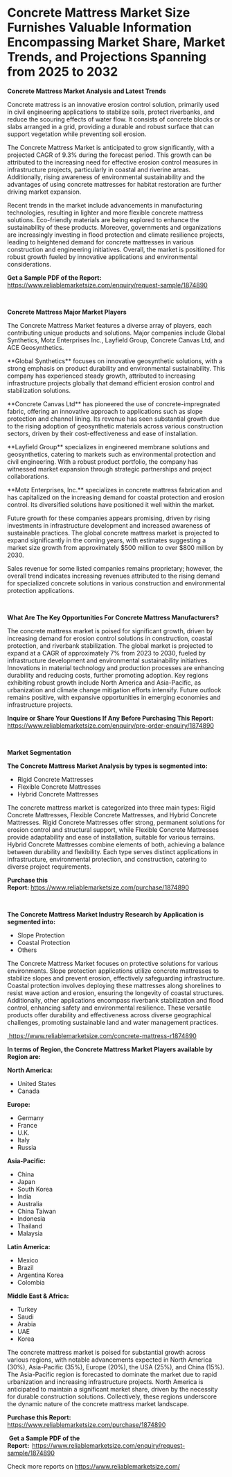 <p><h1>Concrete Mattress Market Size Furnishes Valuable Information Encompassing Market Share, Market Trends, and Projections Spanning from 2025 to 2032</h1></p><p><strong>Concrete Mattress Market Analysis and Latest Trends</strong></p>
<p><p>Concrete mattress is an innovative erosion control solution, primarily used in civil engineering applications to stabilize soils, protect riverbanks, and reduce the scouring effects of water flow. It consists of concrete blocks or slabs arranged in a grid, providing a durable and robust surface that can support vegetation while preventing soil erosion.</p><p>The Concrete Mattress Market is anticipated to grow significantly, with a projected CAGR of 9.3% during the forecast period. This growth can be attributed to the increasing need for effective erosion control measures in infrastructure projects, particularly in coastal and riverine areas. Additionally, rising awareness of environmental sustainability and the advantages of using concrete mattresses for habitat restoration are further driving market expansion.</p><p>Recent trends in the market include advancements in manufacturing technologies, resulting in lighter and more flexible concrete mattress solutions. Eco-friendly materials are being explored to enhance the sustainability of these products. Moreover, governments and organizations are increasingly investing in flood protection and climate resilience projects, leading to heightened demand for concrete mattresses in various construction and engineering initiatives. Overall, the market is positioned for robust growth fueled by innovative applications and environmental considerations.</p></p>
<p><strong>Get a Sample PDF of the Report:&nbsp;</strong> <a href="https://www.reliablemarketsize.com/enquiry/request-sample/1874890?utm_campaign=2955&utm_medium=2&utm_source=Github&utm_content=ia&utm_term=02042025&utm_id=concrete-mattress">https://www.reliablemarketsize.com/enquiry/request-sample/1874890</a></p>
<p>&nbsp;</p>
<p><strong>Concrete Mattress Major Market Players</strong></p>
<p><p>The Concrete Mattress Market features a diverse array of players, each contributing unique products and solutions. Major companies include Global Synthetics, Motz Enterprises Inc., Layfield Group, Concrete Canvas Ltd, and ACE Geosynthetics. </p><p>**Global Synthetics** focuses on innovative geosynthetic solutions, with a strong emphasis on product durability and environmental sustainability. This company has experienced steady growth, attributed to increasing infrastructure projects globally that demand efficient erosion control and stabilization solutions. </p><p>**Concrete Canvas Ltd** has pioneered the use of concrete-impregnated fabric, offering an innovative approach to applications such as slope protection and channel lining. Its revenue has seen substantial growth due to the rising adoption of geosynthetic materials across various construction sectors, driven by their cost-effectiveness and ease of installation.</p><p>**Layfield Group** specializes in engineered membrane solutions and geosynthetics, catering to markets such as environmental protection and civil engineering. With a robust product portfolio, the company has witnessed market expansion through strategic partnerships and project collaborations.</p><p>**Motz Enterprises, Inc.** specializes in concrete mattress fabrication and has capitalized on the increasing demand for coastal protection and erosion control. Its diversified solutions have positioned it well within the market.</p><p>Future growth for these companies appears promising, driven by rising investments in infrastructure development and increased awareness of sustainable practices. The global concrete mattress market is projected to expand significantly in the coming years, with estimates suggesting a market size growth from approximately $500 million to over $800 million by 2030.</p><p>Sales revenue for some listed companies remains proprietary; however, the overall trend indicates increasing revenues attributed to the rising demand for specialized concrete solutions in various construction and environmental protection applications.</p></p>
<p>&nbsp;</p>
<p><strong>What Are The Key Opportunities For Concrete Mattress Manufacturers?</strong></p>
<p><p>The concrete mattress market is poised for significant growth, driven by increasing demand for erosion control solutions in construction, coastal protection, and riverbank stabilization. The global market is projected to expand at a CAGR of approximately 7% from 2023 to 2030, fueled by infrastructure development and environmental sustainability initiatives. Innovations in material technology and production processes are enhancing durability and reducing costs, further promoting adoption. Key regions exhibiting robust growth include North America and Asia-Pacific, as urbanization and climate change mitigation efforts intensify. Future outlook remains positive, with expansive opportunities in emerging economies and infrastructure projects.</p></p>
<p><strong>Inquire or Share Your Questions If Any Before Purchasing This Report:</strong> <a href="https://www.reliablemarketsize.com/enquiry/pre-order-enquiry/1874890?utm_campaign=2955&utm_medium=2&utm_source=Github&utm_content=ia&utm_term=02042025&utm_id=concrete-mattress">https://www.reliablemarketsize.com/enquiry/pre-order-enquiry/1874890</a></p>
<p>&nbsp;</p>
<p><strong>Market Segmentation</strong></p>
<p><strong>The Concrete Mattress Market Analysis by types is segmented into:</strong></p>
<p><ul><li>Rigid Concrete Mattresses</li><li>Flexible Concrete Mattresses</li><li>Hybrid Concrete Mattresses</li></ul></p>
<p><p>The concrete mattress market is categorized into three main types: Rigid Concrete Mattresses, Flexible Concrete Mattresses, and Hybrid Concrete Mattresses. Rigid Concrete Mattresses offer strong, permanent solutions for erosion control and structural support, while Flexible Concrete Mattresses provide adaptability and ease of installation, suitable for various terrains. Hybrid Concrete Mattresses combine elements of both, achieving a balance between durability and flexibility. Each type serves distinct applications in infrastructure, environmental protection, and construction, catering to diverse project requirements.</p></p>
<p><strong>Purchase this Report:&nbsp;</strong><a href="https://www.reliablemarketsize.com/purchase/1874890?utm_campaign=2955&utm_medium=2&utm_source=Github&utm_content=ia&utm_term=02042025&utm_id=concrete-mattress">https://www.reliablemarketsize.com/purchase/1874890</a></p>
<p>&nbsp;</p>
<p><strong>The Concrete Mattress Market Industry Research by Application is segmented into:</strong></p>
<p><ul><li>Slope Protection</li><li>Coastal Protection</li><li>Others</li></ul></p>
<p><p>The Concrete Mattress Market focuses on protective solutions for various environments. Slope protection applications utilize concrete mattresses to stabilize slopes and prevent erosion, effectively safeguarding infrastructure. Coastal protection involves deploying these mattresses along shorelines to resist wave action and erosion, ensuring the longevity of coastal structures. Additionally, other applications encompass riverbank stabilization and flood control, enhancing safety and environmental resilience. These versatile products offer durability and effectiveness across diverse geographical challenges, promoting sustainable land and water management practices.</p></p>
<p><a href="https://www.reliablemarketsize.com/concrete-mattress-r1874890?utm_campaign=2955&utm_medium=2&utm_source=Github&utm_content=ia&utm_term=02042025&utm_id=concrete-mattress">&nbsp;https://www.reliablemarketsize.com/concrete-mattress-r1874890</a></p>
<p><strong>In terms of Region, the Concrete Mattress Market Players available by Region are:</strong></p>
<p>
    <p> <strong> North America: </strong>
        <ul>
            <li>United States</li>
            <li>Canada</li>
        </ul>
        </p> 
    <p> <strong> Europe: </strong>
        <ul>
            <li>Germany</li>
            <li>France</li>
            <li>U.K.</li>
            <li>Italy</li>
            <li>Russia</li>
        </ul>
        </p> 
    <p> <strong> Asia-Pacific: </strong>
        <ul>
            <li>China</li>
            <li>Japan</li>
            <li>South Korea</li>
            <li>India</li>
            <li>Australia</li>
            <li>China Taiwan</li>
            <li>Indonesia</li>
            <li>Thailand</li>
            <li>Malaysia</li>
        </ul>
        </p> 
    <p> <strong> Latin America: </strong>
        <ul>
            <li>Mexico</li>
            <li>Brazil</li>
            <li>Argentina Korea</li>
            <li>Colombia</li>
        </ul>
        </p> 
    <p> <strong> Middle East & Africa: </strong>
        <ul>
            <li>Turkey</li>
            <li>Saudi</li>
            <li>Arabia</li>
            <li>UAE</li>
            <li>Korea</li>
        </ul>
    </p>
    </p>
<p><p>The concrete mattress market is poised for substantial growth across various regions, with notable advancements expected in North America (30%), Asia-Pacific (35%), Europe (20%), the USA (25%), and China (15%). The Asia-Pacific region is forecasted to dominate the market due to rapid urbanization and increasing infrastructure projects. North America is anticipated to maintain a significant market share, driven by the necessity for durable construction solutions. Collectively, these regions underscore the dynamic nature of the concrete mattress market landscape.</p></p>
<p><strong>Purchase this Report: </strong><a href="https://www.reliablemarketsize.com/purchase/1874890?utm_campaign=2955&utm_medium=2&utm_source=Github&utm_content=ia&utm_term=02042025&utm_id=concrete-mattress">https://www.reliablemarketsize.com/purchase/1874890</a></p>
<p>&nbsp;<strong>Get a Sample PDF of the Report:&nbsp;&nbsp;</strong><a href="https://www.reliablemarketsize.com/enquiry/request-sample/1874890?utm_campaign=2955&utm_medium=2&utm_source=Github&utm_content=ia&utm_term=02042025&utm_id=concrete-mattress">https://www.reliablemarketsize.com/enquiry/request-sample/1874890</a></p>
<p><strong></strong></p>
<p>Check more reports on <a href="https://www.reliablemarketsize.com/?utm_campaign=2955&utm_medium=2&utm_source=Github&utm_content=ia&utm_term=02042025&utm_id=concrete-mattress">https://www.reliablemarketsize.com/</a></p>